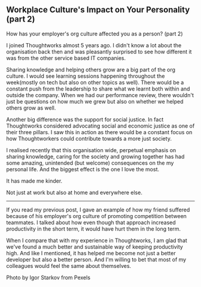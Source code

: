 ## Workplace Culture's Impact on Your Personality (part 2)

How has your employer's org culture affected you as a person? (part 2)

I joined Thoughtworks almost 5 years ago. I didn't know a lot about the organisation back then and was pleasantly surprised to see how different it was from the other service based IT companies.

Sharing knowledge and helping others grow are a big part of the org culture. I would see learning sessions happening throughout the week(mostly on tech but also on other topics as well). There would be a constant push from the leadership to share what we learnt both within and outside the company. When we had our performance review, there wouldn't just be questions on how much we grew but also on whether we helped others grow as well.

Another big difference was the support for social justice. In fact Thoughtworks considered advocating social and economic justice as one of their three pillars. I saw this in action as there would be a constant focus on how Thoughtworkers could contribute towards a more just society.

I realised recently that this organisation wide, perpetual emphasis on sharing knowledge, caring for the society and growing together has had some amazing, unintended (but welcome) consequences on the my personal life. And the biggest effect is the one I love the most.

It has made me kinder.

Not just at work but also at home and everywhere else.

---------------------------------------------------------------------

If you read my previous post, I gave an example of how my friend suffered because of his employer's org culture of promoting competition between teammates. I talked about how even though that approach increased productivity in the short term, it would have hurt them in the long term.

When I compare that with my experience in Thoughtworks, I am glad that we've found a much better and sustainable way of keeping productivity high. And like I mentioned, it has helped me become not just a better developer but also a better person. And I'm willing to bet that most of my colleagues would feel the same about themselves.

Photo by Igor Starkov from Pexels
